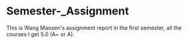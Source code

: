 # Semester-_Assignment
This is Wang Maosen's assignment report in the first semester, all the courses I get 5.0 (A+ or A).
